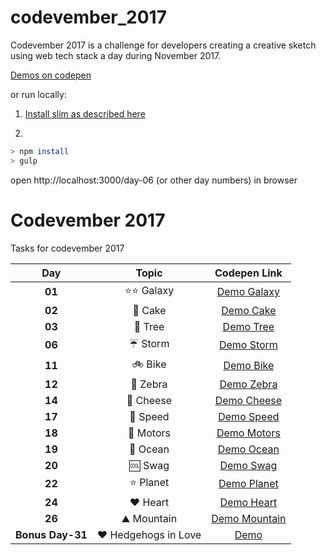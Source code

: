 # codevember_2017
Codevember 2017 is a challenge for developers creating a creative sketch using web tech stack a day during November 2017. 


[Demos on codepen](https://codepen.io/alicepopoff/pens/public/)

or run locally:

1. [Install slim as described here ](https://www.npmjs.com/package/gulp-slim)

2.  
```sh
> npm install
> gulp
```
open http://localhost:3000/day-06 (or other day numbers) in browser

# Codevember 2017

Tasks for codevember 2017

| Day   | Topic | Codepen Link|
|:-----:|:-----:|:-------:|
| **01** | :star::star: Galaxy | [Demo Galaxy](https://codepen.io/alicepopoff/pen/KZvbEZ) |
| **02** | :cake: Cake | [Demo Cake](https://codepen.io/alicepopoff/pen/WdEjKa) |
| **03** | :deciduous_tree: Tree | [Demo Tree](https://codepen.io/alicepopoff/pen/xpPVob) |
| **06** | :umbrella: Storm | [Demo Storm](https://codepen.io/alicepopoff/pen/LeePQK) |
| **11** | :bike: Bike | [Demo Bike](https://codepen.io/alicepopoff/pen/xpYGGW) |
| **12** | :horse: Zebra | [Demo Zebra](https://codepen.io/alicepopoff/pen/JMZvgG) |
| **14** | :cheese: Cheese | [Demo Cheese](https://codepen.io/alicepopoff/pen/ppdXjx) |
| **17** | :car: Speed | [Demo Speed](https://codepen.io/alicepopoff/pen/wpyOrq) |
| **18** | :car: Motors | [Demo Motors](https://codepen.io/alicepopoff/pen/Ozvyxp) |
| **19** | :ocean: Ocean | [Demo Ocean](https://codepen.io/alicepopoff/pen/JMLpNM) |
| **20** | :cool: Swag | [Demo Swag](https://codepen.io/alicepopoff/pen/mpKWMO) |
| **22** | :star: Planet | [Demo Planet](https://codepen.io/alicepopoff/pen/xpjxqQ) |
| **24** | :heart: Heart | [Demo Heart](https://codepen.io/alicepopoff/pen/RxJrGR) |
| **26** | :mountain: Mountain | [Demo Mountain](https://codepen.io/alicepopoff/pen/XVVmvd) |
| **Bonus Day-31** | :heart: Hedgehogs in Love | [Demo](https://codepen.io/alicepopoff/pen/OzBmoO) |
